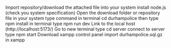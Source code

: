 Import  repository/download the attached file into your system 
install node.js (check you system specification) 
Open the download folder or repository file in your system 
type command in terminal cd durhampolice 
then type npm install in terminal 
type npm run dev
Link  to the local host (http://localhost:5173/)
Go to new terminal type cd server
connect to server type npm start 
Download xampp control panel 
import durhampolice.sql.gz in xampp 
